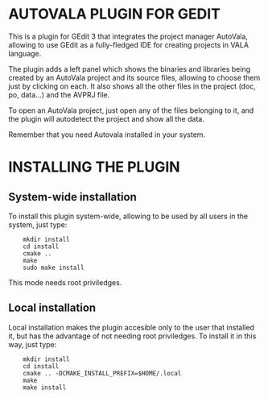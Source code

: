 # AUTOVALA PLUGIN FOR GEDIT #

This is a plugin for GEdit 3 that integrates the project manager AutoVala,
allowing to use GEdit as a fully-fledged IDE for creating projects in VALA
language.

The plugin adds a left panel which shows the binaries and libraries being
created by an AutoVala project and its source files, allowing to choose them
just by clicking on each. It also shows all the other files in the project
(doc, po, data...) and the AVPRJ file.

To open an AutoVala project, just open any of the files belonging to it, and
the plugin will autodetect the project and show all the data.

Remember that you need Autovala installed in your system.

# INSTALLING THE PLUGIN #

## System-wide installation ##

To install this plugin system-wide, allowing to be used by all users in the
system, just type:

        mkdir install
        cd install
        cmake ..
        make
        sudo make install

This mode needs root priviledges.

## Local installation ##

Local installation makes the plugin accesible only to the user that installed
it, but has the advantage of not needing root priviledges. To install it in this
way, just type:

        mkdir install
        cd install
        cmake .. -DCMAKE_INSTALL_PREFIX=$HOME/.local
        make
        make install

